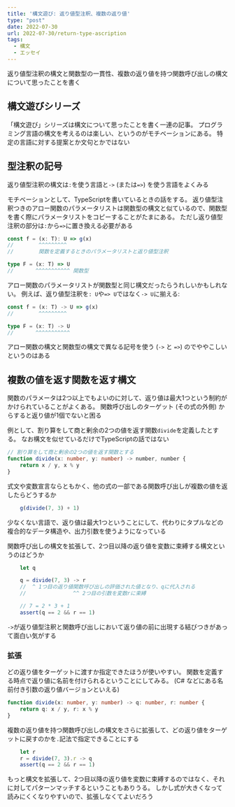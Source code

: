 ```yaml
---
title: '構文遊び: 返り値型注釈、複数の返り値'
type: "post"
date: 2022-07-30
url: 2022-07-30/return-type-ascription
tags:
  - 構文
  - エッセイ
---
```


返り値型注釈の構文と関数型の一貫性、複数の返り値を持つ関数呼び出しの構文について思ったことを書く

<!--more-->

## 構文遊びシリーズ

「構文遊び」シリーズは構文について思ったことを書く一連の記事。
プログラミング言語の構文を考えるのは楽しい、というのがモチベーションにある。
特定の言語に対する提案とか文句とかではない

## 型注釈の記号

返り値型注釈の構文は`:`を使う言語と`->` (または`=>`) を使う言語をよくみる

モチベーションとして、TypeScriptを書いているときの話をする。
返り値型注釈つきのアロー関数のパラメータリストは関数型の構文と似ているので、関数型を書く際にパラメータリストをコピーすることがたまにある。
ただし返り値型注釈の部分は`:`から`=>`に置き換える必要がある

```ts
const f = (x: T): U => g(x)
//        ^^^^^^^^^
//        関数を定義するときのパラメータリストと返り値型注釈

type F = (x: T) => U
//       ^^^^^^^^^^^ 関数型
```

アロー関数のパラメータリストが関数型と同じ構文だったらうれしいかもしれない。
例えば、返り値型注釈を`: U`や`=> U`ではなく`-> U`に揃える:

```ts
const f = (x: T) -> U => g(x)
//        ^^^^^^^^^

type F = (x: T) -> U
//       ^^^^^^^^^^^
```

アロー関数の構文と関数型の構文で異なる記号を使う (`->` と `=>`) のでややこしいというのはある

## 複数の値を返す関数を返す構文

関数のパラメータは2つ以上でもよいのに対して、返り値は最大1つという制約がかけられていることがよくある。
関数呼び出しのターゲット (その式の外側) からすると返り値が1個でないと困る

例として、割り算をして商と剰余の2つの値を返す関数`divide`を定義したとする。
なお構文を似せているだけでTypeScriptの話ではない

```ts
// 割り算をして商と剰余の2つの値を返す関数とする
function divide(x: number, y: number) -> number, number {
    return x / y, x % y
}
```

式文や変数宣言ならともかく、他の式の一部である関数呼び出しが複数の値を返したらどうするか

```ts
    g(divide(7, 3) + 1)
```

少なくない言語で、返り値は最大1つということにして、代わりにタプルなどの複合的なデータ構造や、出力引数を使うようになっている

関数呼び出しの構文を拡張して、2つ目以降の返り値を変数に束縛する構文というのはどうか

```ts
    let q

    q = divide(7, 3) -> r
    //  ^ 1つ目の返り値関数呼び出しの評価された値となり、qに代入される
    //               ^^ 2つ目の引数を変数rに束縛

    // 7 = 2 * 3 + 1
    assert(q == 2 && r == 1)
```

`->`が返り値型注釈と関数呼び出しにおいて返り値の前に出現する結びつきがあって面白い気がする

### 拡張

どの返り値をターゲットに渡すか指定できたほうが使いやすい。
関数を定義する時点で返り値に名前を付けられるということにしてみる。
(C# などにある名前付き引数の返り値バージョンといえる)

```ts
function divide(x: number, y: number) -> q: number, r: number {
    return q: x / y, r: x % y
}
```

複数の返り値を持つ関数呼び出しの構文をさらに拡張して、どの返り値をターゲットに戻すのかを`.`記法で指定できることにする

```ts
    let r
    r = divide(7, 3).r -> q
    assert(q == 2 && r == 1)
```

もっと構文を拡張して、2つ目以降の返り値を変数に束縛するのではなく、それに対してパターンマッチするということもありうる。
しかし式が大きくなって読みにくくなりやすいので、拡張しなくてよいだろう
